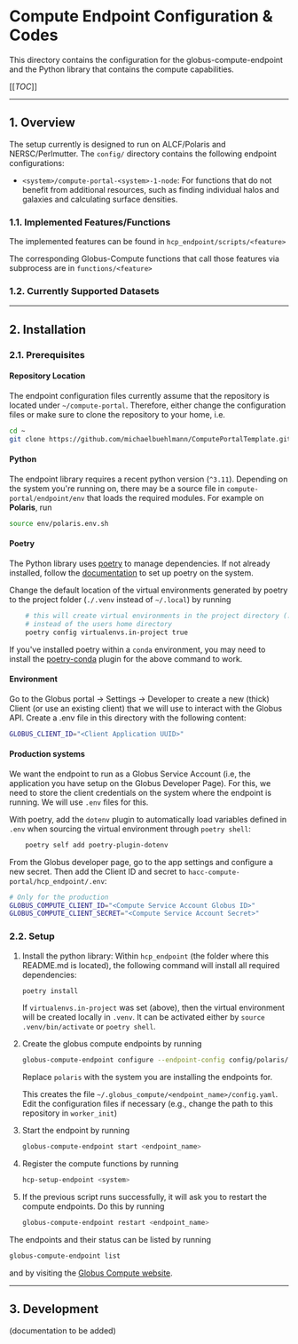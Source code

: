 # Compute Endpoint Configuration & Codes

This directory contains the configuration for the globus-compute-endpoint and
the Python library that contains the compute capabilities.

[[_TOC_]]

---

## 1. Overview

The setup currently is designed to run on ALCF/Polaris and NERSC/Perlmutter.
The `config/` directory contains the following endpoint configurations:

- `<system>/compute-portal-<system>-1-node`: For functions that do not benefit from
  additional resources, such as finding individual halos and galaxies and calculating
  surface densities.

### 1.1. Implemented Features/Functions

The implemented features can be found in `hcp_endpoint/scripts/<feature>`

The corresponding Globus-Compute functions that call those features via subprocess
are in `functions/<feature>`

### 1.2. Currently Supported Datasets
---

## 2. Installation

### 2.1. Prerequisites

#### Repository Location

The endpoint configuration files currently assume that the repository is located
under `~/compute-portal`. Therefore, either change the configuration files
or make sure to clone the repository to your home, i.e.

```bash
cd ~
git clone https://github.com/michaelbuehlmann/ComputePortalTemplate.git -C compute-portal
```

#### Python

The endpoint library requires a recent python version (`^3.11`).
Depending on the system you're running on, there may be a source file in
`compute-portal/endpoint/env` that loads the required modules. For example
on **Polaris**, run

```bash
source env/polaris.env.sh
```

#### Poetry

The Python library uses [poetry](https://python-poetry.org) to manage
dependencies. If not already installed, follow the
[documentation](https://python-poetry.org/docs) to set up poetry on the system.

Change the default location of the virtual environments
generated by poetry to the project folder (`./.venv` instead of
`~/.local`) by running

```bash
    # this will create virtual environments in the project directory (.venv/)
    # instead of the users home directory
    poetry config virtualenvs.in-project true
```

If you've installed poetry within a `conda` environment, you may need to install the [poetry-conda](https://pypi.org/project/poetry-conda/) plugin for the above command to work.


#### Environment
Go to the Globus portal -> Settings -> Developer to create a new (thick) Client
(or use an existing client) that we will use to interact with the Globus API.
Create a .env file in this directory with the following content:

```bash
GLOBUS_CLIENT_ID="<Client Application UUID>"
```


#### Production systems

We want the endpoint to run as a Globus Service Account (i.e, the application you
have setup on the Globus Developer Page). For this, we need to store the client
credentials on the system where the endpoint is running. We will use `.env` files
for this.

With poetry, add the `dotenv` plugin to automatically load variables defined
in `.env` when sourcing the virtual environment through `poetry shell`:

```bash
    poetry self add poetry-plugin-dotenv
```

From the Globus developer page, go to the app settings and configure a new
secret. Then add the Client ID and secret to
`hacc-compute-portal/hcp_endpoint/.env`:

```bash
# Only for the production
GLOBUS_COMPUTE_CLIENT_ID="<Compute Service Account Globus ID>"
GLOBUS_COMPUTE_CLIENT_SECRET="<Compute Service Account Secret>"
```

### 2.2. Setup

1.  Install the python library: Within `hcp_endpoint` (the folder where this
    README.md is located), the following command will install all required
    dependencies:

    ```bash
    poetry install
    ```

    If `virtualenvs.in-project` was set (above), then the virtual environment
    will be created locally in `.venv`. It can be activated either by
    `source .venv/bin/activate` or `poetry shell`.

2.  Create the globus compute endpoints by running

    ```bash
    globus-compute-endpoint configure --endpoint-config config/polaris/compute-portal-polaris-1-node.yaml hacc-compute-portal-polaris-1-node
    ```

    Replace `polaris` with the system you are installing the endpoints for.

    This creates the file `~/.globus_compute/<endpoint_name>/config.yaml`.
    Edit the configuration files if necessary (e.g., change the path to this
    repository in `worker_init`)

3.  Start the endpoint by running
    ```bash
    globus-compute-endpoint start <endpoint_name>
    ```

4.  Register the compute functions by running
    ```bash
    hcp-setup-endpoint <system>
    ```

5.  If the previous script runs successfully, it will ask you to restart the
    compute endpoints. Do this by running
    ```bash
    globus-compute-endpoint restart <endpoint_name>
    ```

The endpoints and their status can be listed by running

```bash
globus-compute-endpoint list
```

and by visiting the [Globus Compute website](https://app.globus.org/compute).

---

## 3. Development

(documentation to be added)
